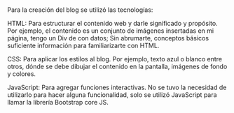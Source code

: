 # <blog>

Para la creación del blog se utilizó las tecnologías:

HTML: Para estructurar el contenido web y darle significado y propósito. Por ejemplo, el contenido es un conjunto de imágenes insertadas en mi página, tengo un Div de con datos; Sin abrumarte, conceptos básicos suficiente información para familiarizarte con HTML.

CSS: Para aplicar los estilos al blog. Por ejemplo, texto azul o blanco entre otros, dónde se debe dibujar el contenido en la pantalla, imágenes de fondo y colores.

JavaScript: Para agregar funciones interactivas. No se tuvo la necesidad de utilizarlo para hacer alguna funcionalidad, solo se utilizó JavaScript para llamar la librería Bootstrap core JS. 
